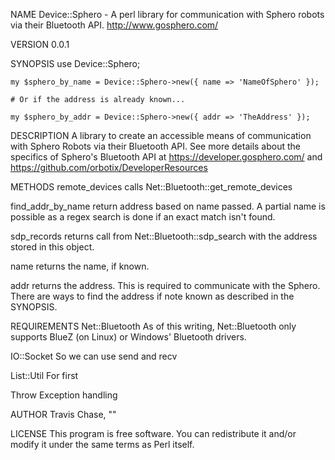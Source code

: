 NAME
    Device::Sphero - A perl library for communication with Sphero robots via
    their Bluetooth API. <http://www.gosphero.com/>

VERSION
    0.0.1

SYNOPSIS
    use Device::Sphero;

    my $sphero_by_name = Device::Sphero->new({ name => 'NameOfSphero' });

    # Or if the address is already known...

    my $sphero_by_addr = Device::Sphero->new({ addr => 'TheAddress' });

DESCRIPTION
    A library to create an accessible means of communication with Sphero
    Robots via their Bluetooth API. See more details about the specifics of
    Sphero's Bluetooth API at <https://developer.gosphero.com/> and
    <https://github.com/orbotix/DeveloperResources>

METHODS
  remote_devices
    calls Net::Bluetooth::get_remote_devices

  find_addr_by_name
    return address based on name passed. A partial name is possible as a
    regex search is done if an exact match isn't found.

  sdp_records
    returns call from Net::Bluetooth::sdp_search with the address stored in
    this object.

  name
    returns the name, if known.

  addr
    returns the address. This is required to communicate with the Sphero.
    There are ways to find the address if note known as described in the
    SYNOPSIS.

REQUIREMENTS
  Net::Bluetooth
    As of this writing, Net::Bluetooth only supports BlueZ (on Linux) or
    Windows' Bluetooth drivers.

  IO::Socket
    So we can use send and recv

  List::Util
    For first

  Throw
    Exception handling

AUTHOR
    Travis Chase, "<gaudeon at cpan dot org>"

LICENSE
    This program is free software. You can redistribute it and/or modify it
    under the same terms as Perl itself.

